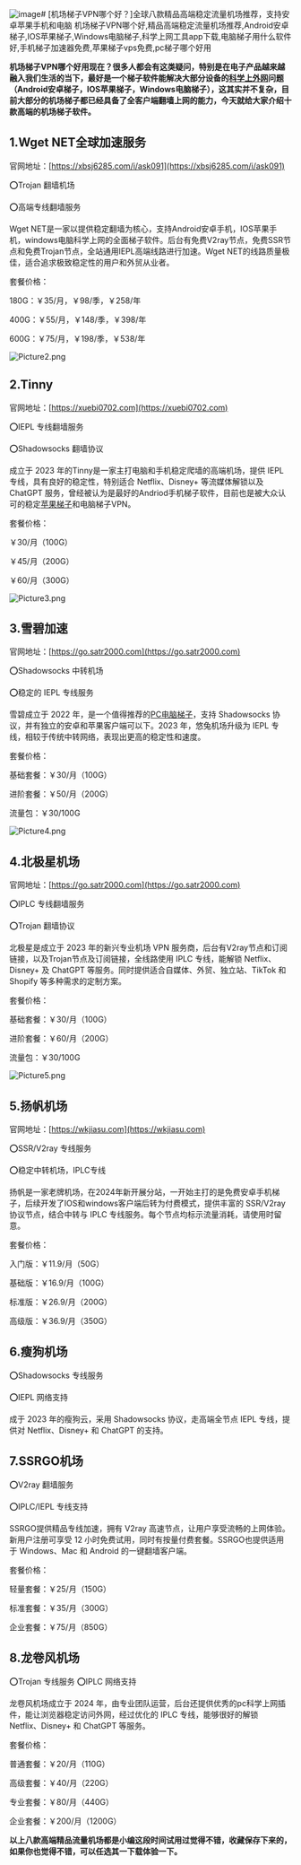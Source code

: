 ![image](https://github.com/user-attachments/assets/368c5532-1eee-4de6-897e-d1fa5879a1b8)# [机场梯子VPN哪个好？]全球八款精品高端稳定流量机场推荐，支持安卓苹果手机和电脑
机场梯子VPN哪个好,精品高端稳定流量机场推荐,Android安卓梯子,IOS苹果梯子,Windows电脑梯子,科学上网工具app下载,电脑梯子用什么软件好,手机梯子加速器免费,苹果梯子vps免费,pc梯子哪个好用

**机场梯子VPN哪个好用现在？很多人都会有这类疑问，特别是在电子产品越来越融入我们生活的当下，最好是一个梯子软件能解决大部分设备的[科学上外网](https://github.com/shadowsocksrr/shadowsocksr-csharp/issues/538)问题（Android安卓梯子，IOS苹果梯子，Windows电脑梯子），这其实并不复杂，目前大部分的机场梯子都已经具备了全客户端翻墙上网的能力，今天就给大家介绍十款高端的机场梯子软件。**

## 1.Wget NET全球加速服务
官网地址：[https://xbsj6285.com/i/ask091](https://xbsj6285.com/i/ask091)

⭕Trojan 翻墙机场

⭕高端专线翻墙服务

Wget NET是一家以提供稳定翻墙为核心，支持Android安卓手机，IOS苹果手机，windows电脑科学上网的全面梯子软件。后台有免费V2ray节点，免费SSR节点和免费Trojan节点，全站通用IEPL高端线路进行加速。Wget NET的线路质量极佳，适合追求极致稳定性的用户和外贸从业者。

套餐价格：

180G：￥35/月，￥98/季，￥258/年

400G：￥55/月，￥148/季，￥398/年

600G：￥75/月，￥198/季，￥538/年

![Picture2.png](https://p.inari.site/usr/795/673d573ff40f6.png)
## 2.Tinny
官网地址：[https://xuebi0702.com](https://xuebi0702.com)

⭕IEPL 专线翻墙服务

⭕Shadowsocks 翻墙协议

成立于 2023 年的Tinny是一家主打电脑和手机稳定爬墙的高端机场，提供 IEPL 专线，具有良好的稳定性，特别适合 Netflix、Disney+ 等流媒体解锁以及 ChatGPT 服务，曾经被认为是最好的Andriod手机梯子软件，目前也是被大众认可的稳定[苹果梯子](https://github.com/egvcr/jpwwt/)和电脑梯子VPN。

套餐价格：

￥30/月（100G）

￥45/月（200G）

￥60/月（300G）

![Picture3.png](https://p.inari.site/usr/795/673d574135b0e.png)

## 3.雪碧加速
官网地址：[https://go.satr2000.com](https://go.satr2000.com)

⭕Shadowsocks 中转机场

⭕稳定的 IEPL 专线服务

雪碧成立于 2022 年，是一个值得推荐的[PC电脑梯子](https://github.com/bbbestb/best-cn-vpn/issues/39)，支持 Shadowsocks 协议，并有独立的安卓和苹果客户端可以下。2023 年，悠兔机场升级为 IEPL 专线，相较于传统中转网络，表现出更高的稳定性和速度。

套餐价格：

基础套餐：￥30/月（100G）

进阶套餐：￥50/月（200G）

流量包：￥30/100G

![Picture4.png](https://p.inari.site/usr/795/673d57413ea91.png)
## 4.北极星机场
官网地址：[https://go.satr2000.com](https://go.satr2000.com)

⭕IPLC 专线翻墙服务

⭕Trojan 翻墙协议

北极星是成立于 2023 年的新兴专业机场 VPN 服务商，后台有V2ray节点和订阅链接，以及Trojan节点及订阅链接，全线路使用 IPLC 专线，能解锁 Netflix、Disney+ 及 ChatGPT 等服务。同时提供适合自媒体、外贸、独立站、TikTok 和 Shopify 等多种需求的定制方案。

套餐价格：

基础套餐：￥30/月（100G）

进阶套餐：￥60/月（200G）

流量包：￥30/100G

![Picture5.png](https://p.inari.site/usr/795/673d5741ba814.png)

## 5.扬帆机场
官网地址：[https://wkjiasu.com](https://wkjiasu.com)

⭕SSR/V2ray 专线服务

⭕稳定中转机场，IPLC专线

扬帆是一家老牌机场，在2024年新开展分站，一开始主打的是免费安卓手机梯子，后续开发了IOS和windows客户端后转为付费模式，提供丰富的 SSR/V2ray 协议节点，结合中转与 IPLC 专线服务。每个节点均标示流量消耗，请使用时留意。

套餐价格：

入门版：￥11.9/月（50G）

基础版：￥16.9/月（100G）

标准版：￥26.9/月（200G）

高级版：￥36.9/月（350G）

## 6.瘦狗机场
⭕Shadowsocks 专线服务

⭕IEPL 网络支持

成于 2023 年的瘦狗云，采用 Shadowsocks 协议，走高端全节点 IEPL 专线，提供对 Netflix、Disney+ 和 ChatGPT 的支持。

## 7.SSRGO机场
⭕V2ray 翻墙服务

⭕IPLC/IEPL 专线支持

SSRGO提供精品专线加速，拥有 V2ray 高速节点，让用户享受流畅的上网体验。新用户注册可享受 12 小时免费试用，同时有按量付费套餐。SSRGO也提供适用于 Windows、Mac 和 Android 的一键翻墙客户端。

套餐价格：

轻量套餐：￥25/月（150G）

标准套餐：￥35/月（300G）

企业套餐：￥75/月（850G）

## 8.龙卷风机场
⭕Trojan 专线服务
⭕IPLC 网络支持

龙卷风机场成立于 2024 年，由专业团队运营，后台还提供优秀的pc科学上网插件，能让浏览器稳定访问外网，经过优化的 IPLC 专线，能够很好的解锁 Netflix、Disney+ 和 ChatGPT 等服务。

套餐价格：

普通套餐：￥20/月（110G）

高级套餐：￥40/月（220G）

专业套餐：￥80/月（440G）

企业套餐：￥200/月（1200G）

**以上八款高端精品流量机场都是小编这段时间试用过觉得不错，收藏保存下来的，如果你也觉得不错，可以任选其一下载体验一下。**
